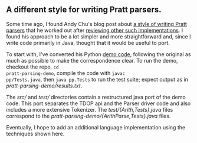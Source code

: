 ## A different style for writing Pratt parsers.

Some time ago, I found Andy Chu's blog post about [a style of writing Pratt parsers](http://www.oilshell.org/blog/2016/11/03.html) that he worked out after [reviewing other such implementations](https://www.oilshell.org/blog/2016/11/02.html).  I found his approach to be a lot simpler and more straightforward and, since I write code primarily in Java, thought that it would be useful to port.

To start with, I've converted his Python [demo code](https://github.com/andychu/pratt-parsing-demo), following the original as much as possible to make the correspondence clear.  To run the demo, checkout the repo, <code>cd pratt-parsing-demo</code>, compile the code with <code>javac pp/Tests.java</code>, then <code>java pp.Tests</code> to run the test suite; expect output as in *pratt-parsing-demo/results.txt*.

The *src/* and *test/* directories contain a restructured java port of the demo code.  This port separates the TDOP api and the Parser driver code and also includes a more extensive Tokenizer.  The *test/{Arith,Tests}.java* files correspond to the *pratt-parsing-demo/{ArithParse,Tests}.java* files. 

Eventually, I hope to add an additional language implementation using the techniques shown here.
